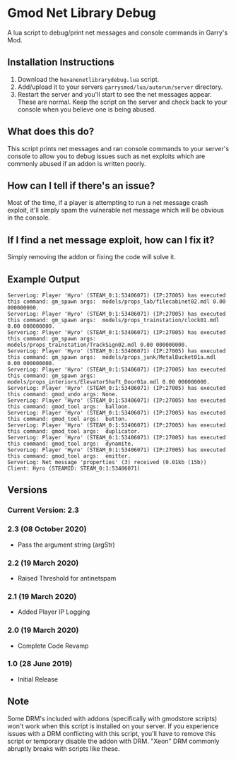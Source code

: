 # Gmod Net Library Debug
A lua script to debug/print net messages and console commands in Garry's Mod. 

## Installation Instructions
1. Download the `hexanenetlibrarydebug.lua` script.
2. Add/upload it to your servers `garrysmod/lua/autorun/server` directory.
3. Restart the server and you'll start to see the net messages appear. These are normal. Keep the script on the server and check back to your console when you believe one is being abused. 

## What does this do?
This script prints net messages and ran console commands to your server's console to allow you to debug issues such as net exploits which are commonly abused if an addon is written poorly.

## How can I tell if there's an issue?
Most of the time, if a player is attempting to run a net message crash exploit, it'll simply spam the vulnerable net message which will be obvious in the console. 

## If I find a net message exploit, how can I fix it?
Simply removing the addon or fixing the code will solve it. 

## Example Output

```
ServerLog: Player 'Hyro' (STEAM_0:1:53406071) (IP:27005) has executed this command: gm_spawn args:  models/props_lab/filecabinet02.mdl 0.00 000000000. 
ServerLog: Player 'Hyro' (STEAM_0:1:53406071) (IP:27005) has executed this command: gm_spawn args:  models/props_trainstation/clock01.mdl 0.00 000000000. 
ServerLog: Player 'Hyro' (STEAM_0:1:53406071) (IP:27005) has executed this command: gm_spawn args:  models/props_trainstation/TrackSign02.mdl 0.00 000000000. 
ServerLog: Player 'Hyro' (STEAM_0:1:53406071) (IP:27005) has executed this command: gm_spawn args:  models/props_junk/MetalBucket01a.mdl 0.00 000000000. 
ServerLog: Player 'Hyro' (STEAM_0:1:53406071) (IP:27005) has executed this command: gm_spawn args:  models/props_interiors/ElevatorShaft_Door01a.mdl 0.00 000000000. 
ServerLog: Player 'Hyro' (STEAM_0:1:53406071) (IP:27005) has executed this command: gmod_undo args: None. 
ServerLog: Player 'Hyro' (STEAM_0:1:53406071) (IP:27005) has executed this command: gmod_tool args:  balloon. 
ServerLog: Player 'Hyro' (STEAM_0:1:53406071) (IP:27005) has executed this command: gmod_tool args:  button. 
ServerLog: Player 'Hyro' (STEAM_0:1:53406071) (IP:27005) has executed this command: gmod_tool args:  duplicator. 
ServerLog: Player 'Hyro' (STEAM_0:1:53406071) (IP:27005) has executed this command: gmod_tool args:  dynamite. 
ServerLog: Player 'Hyro' (STEAM_0:1:53406071) (IP:27005) has executed this command: gmod_tool args:  emitter. 
ServerLog: Net message 'properties' (3) received (0.01kb (15b)) Client: Hyro (STEAMID: STEAM_0:1:53406071)
```

## Versions

### Current Version: 2.3

### 2.3 (08 October 2020)
- Pass the argument string (argStr)

### 2.2 (19 March 2020)
- Raised Threshold for antinetspam

### 2.1 (19 March 2020)
- Added Player IP Logging

### 2.0 (19 March 2020)
- Complete Code Revamp

### 1.0 (28 June 2019)
- Initial Release

## Note
Some DRM's included with addons (specifically with gmodstore scripts) won't work when this script is installed on your server. If you experience issues with a DRM conflicting with this script, you'll have to remove this script or temporary disable the addon with DRM. "Xeon" DRM commonly abruptly breaks with scripts like these. 
